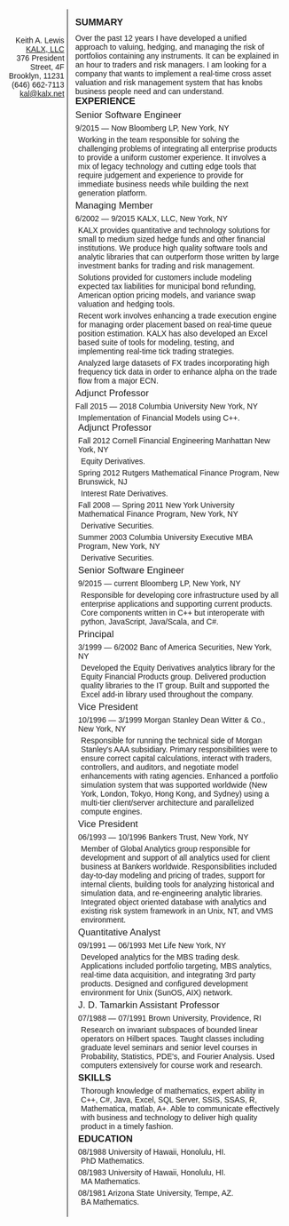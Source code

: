 <html>
<head>
<title>Keith A. Lewis</title>
<style type="text/css">
body {
        font-family: Verdana, Geneva, sans-serif;
        /*font-size: x-small;*/
}
p {
        margin: 5px 0 0px 0px;
}
div.address {
        font-family: Verdana, Geneva, sans-serif;
        float:left;
        text-align: right;
        width:20%
}
div.content {
        font-family: Verdana, Geneva, sans-serif;
        margin-left:21%;
        border-left: solid 1px black;
        padding:1em;
}
div.section {
        font-size: 120%;
        font-weight: bold;
        padding-bottom: 5px;
}
div.title {
        font-size: 120%;
        padding-bottom: 5px;
}
div.text {
        margin: 0 0 5px 5px;
}

span.company {
        font-style: italic;
}
</style>
</head>
<body>
<div class="address">
<br/><br/><br/>
<span style="font-size: 100%">Keith A. Lewis<br/>
<a href="http://kalx.net">KALX, LLC</a><br/>
376 President Street, 4F<br/>
Brooklyn, 11231<br/>
(646) 662-7113<br/>
<a href="mailto:kal@kalx.net">kal@kalx.net</a>
</div>

<div class="content">

<div class="section">
SUMMARY
</div>
<p>
Over the past 12 years I have developed a unified approach to valuing, hedging,
and managing the risk of portfolios containing any instruments.
It can be explained in an hour to traders and risk managers.
I am looking for a company that wants to implement a real-time cross asset
valuation and risk management system that has knobs business people need and
can understand. 
</p>

<div class="section">
EXPERIENCE
</div>

<div class="title">
Senior Software Engineer
</div>
<span class="date">9/2015 &mdash; Now</span>
<span class="company">Bloomberg LP,</span>
<span class="where">New York, NY</span>
<div class="text">
<p>
Working in the team responsible for solving the challenging problems
of integrating all enterprise products to provide a uniform customer
experience. It involves a mix of legacy technology and cutting edge tools
that require judgement and experience to provide for immediate business
needs while building the next generation platform.
</p>
<p>
</p>
</div>

<div class="title">
Managing Member
</div>
<span class="date">6/2002 &mdash; 9/2015</span>
<span class="company">KALX, LLC,</span>
<span class="where">New York, NY</span>
<div class="text">
<p>
KALX provides quantitative and technology solutions for small to
medium sized hedge funds and other financial institutions.  We
produce high quality software tools and analytic libraries that
can outperform those written by large investment banks for trading
and risk management.
</p><p>
Solutions provided for customers include modeling expected tax
liabilities for municipal bond refunding, American option pricing
models, and variance swap valuation and hedging tools.
</p><p>
Recent work involves enhancing a trade execution engine for managing
order placement based on real-time queue position estimation. KALX
has also developed an Excel based suite of tools for modeling,
testing, and implementing real-time tick trading strategies.
</p>
<p>
Analyzed large datasets of FX trades
incorporating high frequency tick data in order
to enhance alpha on the trade flow from a major ECN.
</p>
</div>

<div class="title">
Adjunct Professor
</div>
<span class="date">Fall 2015 &mdash; 2018</span>
<span class="company">Columbia University</span>
<span class="where">New York, NY</span>
<div class="text">
<p>
Implementation of Financial Models using C++.
</p>
<div class="title">
Adjunct Professor
</div>
<span class="date">Fall 2012</span>
<span class="company">Cornell Financial Engineering Manhattan</span>
<span class="where">New York, NY</span>
<div class="text">
<p>
Equity Derivatives.
</p>
</div>
<span class="date">Spring 2012</span>
<span class="company">Rutgers Mathematical Finance Program,</span>
<span class="where">New Brunswick, NJ</span>
<div class="text">
<p>
Interest Rate Derivatives.
</p>
</div>
<span class="date">Fall 2008 &mdash; Spring 2011</span>
<span class="company">New York University Mathematical Finance Program,</span>
<span class="where">New York, NY</span>
<div class="text">
<p>
Derivative Securities.
</p>
</div>
<span class="date">Summer 2003</span>
<span class="company">Columbia University Executive MBA Program,</span>
<span class="where">New York, NY</span>
<div class="text">
<p>
Derivative Securities.
</p>
</div>

<div class="title">
Senior Software Engineer
</div>
<span class="date">9/2015 &mdash; current</span>
<span class="company">Bloomberg LP,</span>
<span class="where">New York, NY</span>
<div class="text">
<p>
Responsible for developing core infrastructure used by
all enterprise applications and supporting current
products. Core components written in C++ but interoperate
with python, JavaScript, Java/Scala, and C#.
</p>
</div>

<div class="title">
Principal
</div>
<span class="date">3/1999 &mdash; 6/2002</span>
<span class="company">Banc of America Securities,</span>
<span class="where">New York, NY</span>
<div class="text">
<p>
Developed the Equity Derivatives analytics library for the Equity
Financial Products group. Delivered production quality libraries
to the IT group.
Built and supported the Excel add-in
library used throughout the company.
</p>
</div>

<div class="title">
Vice President
</div>
<span class="date">10/1996 &mdash; 3/1999</span>
<span class="company">Morgan Stanley Dean Witter &amp; Co.,</span>
<span class="where">New York, NY</span>
<div class="text">
<p>
Responsible for running the technical side of Morgan Stanley's AAA
subsidiary. Primary responsibilities were to ensure correct capital
calculations, interact with traders, controllers, and auditors,
and negotiate model enhancements with rating agencies. Enhanced a
portfolio simulation system that was supported worldwide (New York,
London, Tokyo, Hong Kong, and Sydney) using a multi-tier client/server
architecture and parallelized compute engines.
</p>

</div>

<div class="title">
Vice President
</div>
<span class="date">06/1993 &mdash; 10/1996</date>
<span class="company">Bankers Trust,</span>
<span class="where">New York, NY</span>
<div class="text">
<p>
Member of Global Analytics group responsible for development and
support of all analytics used for client business at Bankers
worldwide.  Responsibilities included day-to-day modeling and
pricing of trades, support for internal clients, building tools
for analyzing historical and simulation data, and re-engineering
analytic libraries.  Integrated object oriented database with
analytics and existing risk system framework in an Unix, NT, and
VMS environment.
</p>
</div>

<div class="title">
Quantitative Analyst
</div>
<span class="date">09/1991 &mdash; 06/1993</span>
<span class="company">Met Life</span>
<span class="where">New York, NY</span>
<div class="text">
<p>
Developed analytics for the MBS trading desk. Applications included
portfolio targeting, MBS analytics, real-time data acquisition, and
integrating 3rd party products. Designed and configured
development environment for Unix (SunOS, AIX) network.
</p>
</div>

<div class="title">
J. D. Tamarkin Assistant Professor
</div>
<span class="date">07/1988 &mdash; 07/1991</span>
<span class="company">Brown University,</span>
<span class="where">Providence, RI</span>
<div class="text">
<p>
Research on invariant subspaces of bounded linear operators on Hilbert
spaces. Taught classes including graduate level seminars and senior
level courses in Probability, Statistics, PDE's, and Fourier Analysis.
Used computers extensively for course work and research.
</p>
</div>

<div class="section">
SKILLS
</div>
<div class="text">
Thorough knowledge of mathematics, expert ability in
C++, C#, Java, Excel, SQL Server, SSIS, SSAS, R,
Mathematica, matlab, A+. Able to communicate effectively with
business and technology to deliver high quality product in a
timely fashion.
</div>

<div class="section">
EDUCATION
</div>
<span class="date">08/1988</span>
<span class="company">University of Hawaii,</span>
<span class="where">Honolulu, HI.<span>
<div class="text">
PhD Mathematics.
</div>

<span class="date">08/1983</span>
<span class="company">University of Hawaii,</span>
<span class="where">Honolulu, HI.<span>
<div class="text">
MA Mathematics.
</div>
<span class="date">08/1981</span>
<span class="company">Arizona State University,</span>
<span class="where">Tempe, AZ.<span>
<div class="text">
BA Mathematics.
</div>

</body>
</html>
